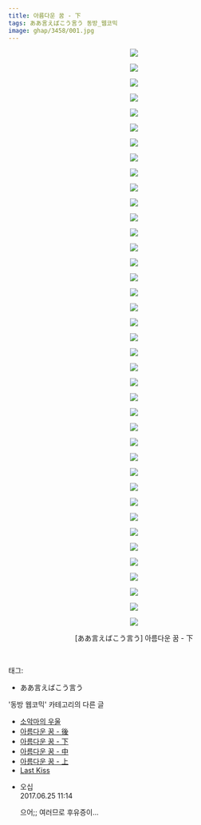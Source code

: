 ```yaml
---
title: 아름다운 꿈 - 下
tags: ああ言えばこう言う 동방_웹코믹
image: ghap/3458/001.jpg
---
```

<div class="article">
<p style="text-align: center; clear: none; float: none;"><img src="{{ site.nasurl }}/ghap/3458/001.jpg"/></p>
<p style="text-align: center; clear: none; float: none;"><img src="{{ site.nasurl }}/ghap/3458/002.jpg"/></p>
<p style="text-align: center; clear: none; float: none;"><img src="{{ site.nasurl }}/ghap/3458/003.jpg"/></p>
<p style="text-align: center; clear: none; float: none;"><img src="{{ site.nasurl }}/ghap/3458/004.jpg"/></p>
<p style="text-align: center; clear: none; float: none;"><img src="{{ site.nasurl }}/ghap/3458/005.jpg"/></p>
<p style="text-align: center; clear: none; float: none;"><img src="{{ site.nasurl }}/ghap/3458/006.jpg"/></p>
<p style="text-align: center; clear: none; float: none;"><img src="{{ site.nasurl }}/ghap/3458/007.jpg"/></p>
<p style="text-align: center; clear: none; float: none;"><img src="{{ site.nasurl }}/ghap/3458/008.jpg"/></p>
<p style="text-align: center; clear: none; float: none;"><img src="{{ site.nasurl }}/ghap/3458/009.jpg"/></p>
<p style="text-align: center; clear: none; float: none;"><img src="{{ site.nasurl }}/ghap/3458/010.jpg"/></p>
<p style="text-align: center; clear: none; float: none;"><img src="{{ site.nasurl }}/ghap/3458/011.jpg"/></p>
<p style="text-align: center; clear: none; float: none;"><img src="{{ site.nasurl }}/ghap/3458/012.jpg"/></p>
<p style="text-align: center; clear: none; float: none;"><img src="{{ site.nasurl }}/ghap/3458/013.jpg"/></p>
<p style="text-align: center; clear: none; float: none;"><img src="{{ site.nasurl }}/ghap/3458/014.jpg"/></p>
<p style="text-align: center; clear: none; float: none;"><img src="{{ site.nasurl }}/ghap/3458/015.jpg"/></p>
<p style="text-align: center; clear: none; float: none;"><img src="{{ site.nasurl }}/ghap/3458/016.jpg"/></p>
<p style="text-align: center; clear: none; float: none;"><img src="{{ site.nasurl }}/ghap/3458/017.jpg"/></p>
<p style="text-align: center; clear: none; float: none;"><img src="{{ site.nasurl }}/ghap/3458/018.jpg"/></p>
<p style="text-align: center; clear: none; float: none;"><img src="{{ site.nasurl }}/ghap/3458/019.jpg"/></p>
<p style="text-align: center; clear: none; float: none;"><img src="{{ site.nasurl }}/ghap/3458/020.jpg"/></p>
<p style="text-align: center; clear: none; float: none;"><img src="{{ site.nasurl }}/ghap/3458/021.jpg"/></p>
<p style="text-align: center; clear: none; float: none;"><img src="{{ site.nasurl }}/ghap/3458/022.jpg"/></p>
<p style="text-align: center; clear: none; float: none;"><img src="{{ site.nasurl }}/ghap/3458/023.jpg"/></p>
<p style="text-align: center; clear: none; float: none;"><img src="{{ site.nasurl }}/ghap/3458/024.jpg"/></p>
<p style="text-align: center; clear: none; float: none;"><img src="{{ site.nasurl }}/ghap/3458/025.jpg"/></p>
<p style="text-align: center; clear: none; float: none;"><img src="{{ site.nasurl }}/ghap/3458/026.jpg"/></p>
<p style="text-align: center; clear: none; float: none;"><img src="{{ site.nasurl }}/ghap/3458/027.jpg"/></p>
<p style="text-align: center; clear: none; float: none;"><img src="{{ site.nasurl }}/ghap/3458/028.jpg"/></p>
<p style="text-align: center; clear: none; float: none;"><img src="{{ site.nasurl }}/ghap/3458/029.jpg"/></p>
<p style="text-align: center; clear: none; float: none;"><img src="{{ site.nasurl }}/ghap/3458/030.jpg"/></p>
<p style="text-align: center; clear: none; float: none;"><img src="{{ site.nasurl }}/ghap/3458/031.jpg"/></p>
<p style="text-align: center; clear: none; float: none;"><img src="{{ site.nasurl }}/ghap/3458/032.jpg"/></p>
<p style="text-align: center; clear: none; float: none;"><img src="{{ site.nasurl }}/ghap/3458/033.jpg"/></p>
<p style="text-align: center; clear: none; float: none;"><img src="{{ site.nasurl }}/ghap/3458/034.jpg"/></p>
<p style="text-align: center; clear: none; float: none;"><img src="{{ site.nasurl }}/ghap/3458/035.jpg"/></p>
<p style="text-align: center; clear: none; float: none;"><img src="{{ site.nasurl }}/ghap/3458/036.jpg"/></p>
<p style="text-align: center; clear: none; float: none;"><img src="{{ site.nasurl }}/ghap/3458/037.jpg"/></p>
<p style="text-align: center; clear: none; float: none;"><img src="{{ site.nasurl }}/ghap/3458/038.jpg"/></p>
<p style="text-align: center; clear: none; float: none;"><img src="{{ site.nasurl }}/ghap/3458/039.jpg"/></p>
<p style="text-align: center; clear: none; float: none;">[ああ言えばこう言う] 아름다운 꿈 - 下</p>
<p><br/></p>
</div><div class="tagTrail">
<p>태그: </p>
<ul>
<li>ああ言えばこう言う</li>
</ul>
</div><div class="another">
<p>'동방 웹코믹' 카테고리의 다른 글</p>
<ul>
<li><a href="/2017-06-21-ghap_3460">소악마의 우울</a></li>
<li><a href="/2017-06-21-ghap_3459">아름다운 꿈 - 後</a></li>
<li><a href="/2017-06-21-ghap_3458">아름다운 꿈 - 下</a></li>
<li><a href="/2017-06-21-ghap_3457">아름다운 꿈 - 中</a></li>
<li><a href="/2017-06-21-ghap_3456">아름다운 꿈 - 上</a></li>
<li><a href="/2017-06-20-ghap_3447">Last Kiss</a></li>
</ul>
</div><div class="cb_module cb_fluid">
<div class="cb_wrt cb_profile">
<div class="comment">
<ul>
<li class="cb_thumb_off" id="comment15022033">
<div class="cb_comment_area">
<div class="cb_info_area">
<div class="cb_section">
<span class="cb_nick_name">오십</span>
</div>
<div class="cb_section">
<span class="cb_date">2017.06.25 11:14 </span>
</div>
</div>
<div class="cb_dsc_comment">
<p class="cb_dsc">
											으어;; 여러므로 후유증이...
										</p>
</div>
</div></li>
</ul>
</div>
</div><!-- commentList close -->
</div>
